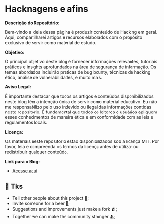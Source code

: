 # Hacknagens e afins

**Descrição do Repositório:**

Bem-vindo a ideia dessa página é produzir conteúdo de Hacking em geral. Aqui, compartilharei artigos e recursos elaborados com o propósito exclusivo de servir como material de estudo.

**Objetivo:**

O principal objetivo deste blog é fornecer informações relevantes, tutoriais práticos e insights aprofundados na área de segurança de informação. Os temas abordados incluirão práticas de bug bounty, técnicas de hacking ético, análise de vulnerabilidades, e muito mais.

**Aviso Legal:**

É importante destacar que todos os artigos e conteúdos disponibilizados neste blog têm a intenção única de servir como material educativo. Eu não me responsabilizo pelo uso indevido ou ilegal das informações contidas neste repositório. É fundamental que todos os leitores e usuários apliquem esses conhecimentos de maneira ética e em conformidade com as leis e regulamentos locais.

**Licença:**

Os materiais neste repositório estão disponibilizados sob a licença MIT. Por favor, leia e compreenda os termos da licença antes de utilizar ou redistribuir qualquer conteúdo.

**Link para o Blog:**

- [Acesse aqui](https://fernandobortotti.github.io/artigos/)

## 🖖 Tks

- Tell other people about this project 📢;
- Invite someone for a beer 🍺;
- Suggestions and improvements just make a fork 🫂;
- Together we can make the community stronger 🫂;
